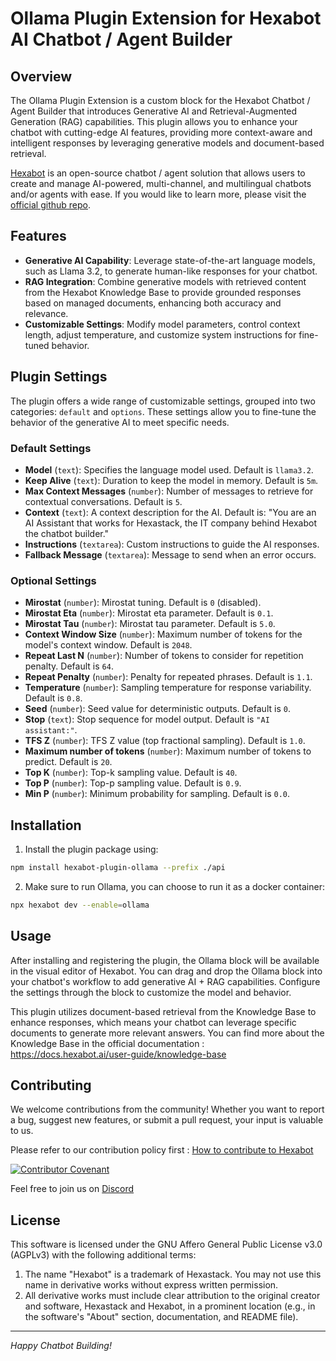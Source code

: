 # Ollama Plugin Extension for Hexabot AI Chatbot / Agent Builder

## Overview

The Ollama Plugin Extension is a custom block for the Hexabot Chatbot / Agent Builder that introduces Generative AI and Retrieval-Augmented Generation (RAG) capabilities. This plugin allows you to enhance your chatbot with cutting-edge AI features, providing more context-aware and intelligent responses by leveraging generative models and document-based retrieval.

[Hexabot](https://hexabot.ai/) is an open-source chatbot / agent solution that allows users to create and manage AI-powered, multi-channel, and multilingual chatbots and/or agents with ease. If you would like to learn more, please visit the [official github repo](https://github.com/Hexastack/Hexabot/).

## Features

- **Generative AI Capability**: Leverage state-of-the-art language models, such as Llama 3.2, to generate human-like responses for your chatbot.
- **RAG Integration**: Combine generative models with retrieved content from the Hexabot Knowledge Base to provide grounded responses based on managed documents, enhancing both accuracy and relevance.
- **Customizable Settings**: Modify model parameters, control context length, adjust temperature, and customize system instructions for fine-tuned behavior.

## Plugin Settings

The plugin offers a wide range of customizable settings, grouped into two categories: `default` and `options`. These settings allow you to fine-tune the behavior of the generative AI to meet specific needs.

### Default Settings
- **Model** (`text`): Specifies the language model used. Default is `llama3.2`.
- **Keep Alive** (`text`): Duration to keep the model in memory. Default is `5m`.
- **Max Context Messages** (`number`): Number of messages to retrieve for contextual conversations. Default is `5`.
- **Context** (`text`): A context description for the AI. Default is: "You are an AI Assistant that works for Hexastack, the IT company behind Hexabot the chatbot builder."
- **Instructions** (`textarea`): Custom instructions to guide the AI responses. 
- **Fallback Message** (`textarea`): Message to send when an error occurs.

### Optional Settings
- **Mirostat** (`number`): Mirostat tuning. Default is `0` (disabled).
- **Mirostat Eta** (`number`): Mirostat eta parameter. Default is `0.1`.
- **Mirostat Tau** (`number`): Mirostat tau parameter. Default is `5.0`.
- **Context Window Size** (`number`): Maximum number of tokens for the model's context window. Default is `2048`.
- **Repeat Last N** (`number`): Number of tokens to consider for repetition penalty. Default is `64`.
- **Repeat Penalty** (`number`): Penalty for repeated phrases. Default is `1.1`.
- **Temperature** (`number`): Sampling temperature for response variability. Default is `0.8`.
- **Seed** (`number`): Seed value for deterministic outputs. Default is `0`.
- **Stop** (`text`): Stop sequence for model output. Default is `"AI assistant:"`.
- **TFS Z** (`number`): TFS Z value (top fractional sampling). Default is `1.0`.
- **Maximum number of tokens** (`number`): Maximum number of tokens to predict. Default is `20`.
- **Top K** (`number`): Top-k sampling value. Default is `40`.
- **Top P** (`number`): Top-p sampling value. Default is `0.9`.
- **Min P** (`number`): Minimum probability for sampling. Default is `0.0`.

## Installation

1. Install the plugin package using:

```sh
npm install hexabot-plugin-ollama --prefix ./api
```

2. Make sure to run Ollama, you can choose to run it as a docker container:

```sh
npx hexabot dev --enable=ollama
```


## Usage

After installing and registering the plugin, the Ollama block will be available in the visual editor of Hexabot. You can drag and drop the Ollama block into your chatbot's workflow to add generative AI + RAG capabilities. Configure the settings through the block to customize the model and behavior.

This plugin utilizes document-based retrieval from the Knowledge Base to enhance responses, which means your chatbot can leverage specific documents to generate more relevant answers. You can find more about the Knowledge Base in the official documentation : https://docs.hexabot.ai/user-guide/knowledge-base


## Contributing

We welcome contributions from the community! Whether you want to report a bug, suggest new features, or submit a pull request, your input is valuable to us.

Please refer to our contribution policy first : [How to contribute to Hexabot](./CONTRIBUTING.md)

[![Contributor Covenant](https://img.shields.io/badge/Contributor%20Covenant-2.1-4baaaa.svg)](./CODE_OF_CONDUCT.md)

Feel free to join us on [Discord](https://discord.gg/rNb9t2MFkG)

## License

This software is licensed under the GNU Affero General Public License v3.0 (AGPLv3) with the following additional terms:

1. The name "Hexabot" is a trademark of Hexastack. You may not use this name in derivative works without express written permission.
2. All derivative works must include clear attribution to the original creator and software, Hexastack and Hexabot, in a prominent location (e.g., in the software's "About" section, documentation, and README file).

---

_Happy Chatbot Building!_
